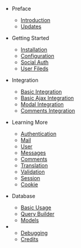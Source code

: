 - Preface
    - [Introduction](introduction.md)
    - [Updates](updates.md)

- Getting Started
    - [Installation](installation.md)
    - [Configuration](configuration.md)
    - [Social Auth](social-auth.md)
    - [User Fileds](userfields.md)

- Integration
    - [Basic Integration](basic-integration.md)
    - [Basic Ajax Integration](basic-ajax-integration.md)
    - [Modal Integration](modal-integration.md)
    - [Comments Integration](comments-integration.md)

- Learning More
    - [Authentication](auth.md)
    - [Mail](mail.md)
    - [User](user.md)
    - [Messages](messages.md)
    - [Comments](comments.md)
    - [Translation](translation.md)
    - [Validation](validation.md)
    - [Session](session.md)
    - [Cookie](cookie.md)

- Database
    - [Basic Usage](database.md)
    - [Query Builder](queries.md)
    - [Models](models.md)

-
    - [Debugging](debugging.md)
    - [Credits](credits.md)
